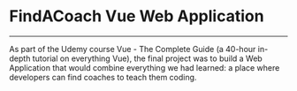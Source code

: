 # FindACoach Vue Web Application
---

As part of the Udemy course Vue - The Complete Guide (a 40-hour in-depth tutorial on everything Vue), the final project was to build a Web Application that would combine everything we had learned: a place where developers can find coaches to teach them coding. 